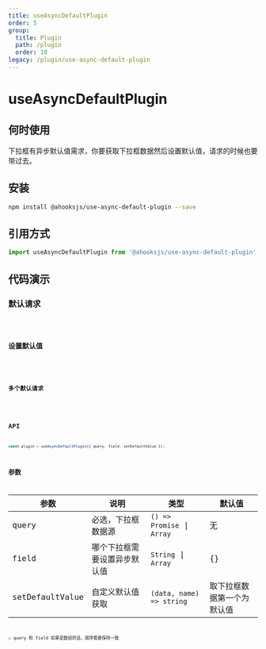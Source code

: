 ```yaml
---
title: useAsyncDefaultPlugin
order: 5
group:
  title: Plugin
  path: /plugin
  order: 10
legacy: /plugin/use-async-default-plugin
---
```


# useAsyncDefaultPlugin

## 何时使用

下拉框有异步默认值需求，你要获取下拉框数据然后设置默认值，请求的时候也要带过去。

## 安装

```sh
npm install @ahooksjs/use-async-default-plugin --save
```

## 引用方式

```js
import useAsyncDefaultPlugin from '@ahooksjs/use-async-default-plugin';
```

## 代码演示

### 默认请求

<code src="./demo/default.tsx" />

### 设置默认值

<code src="./demo/setDefaultValue.tsx" />

### 多个默认请求

<code src="./demo/multi.tsx" />

## API

```js
const plugin = useAsyncDefaultPlugin({ query, field, setDefaultValue });
```

## 参数

| 参数            | 说明                         | 类型                       | 默认值                     |
| --------------- | ---------------------------- | -------------------------- | -------------------------- |
| query           | 必选，下拉框数据源           | `() => Promise` \| `Array` | 无                         |
| field           | 哪个下拉框需要设置异步默认值 | `String` \| `Array`        | {}                         |
| setDefaultValue | 自定义默认值获取             | `(data, name) => string`   | 取下拉框数据第一个为默认值 |

⚠️ query 和 field 如果是数组的话，顺序需要保持一致
